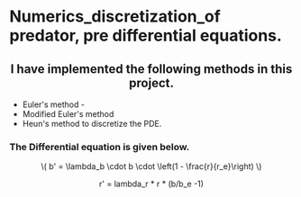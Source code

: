 <script src="https://polyfill.io/v3/polyfill.min.js?features=es6"></script>
<script id="MathJax-script" async src="https://cdn.jsdelivr.net/npm/mathjax@3/es5/tex-mml-chtml.js"></script>

<h1>Numerics_discretization_of predator, pre differential equations.</h1> 
<h2 align =center> I have implemented the following methods in this project. </h2> 

- Euler's method -
- Modified Euler's method
- Heun's method to discretize the PDE.
  
<h3> The Differential equation is given below. </h3>

<p align = center> \( b' = \lambda_b \cdot b \cdot \left(1 - \frac{r}{r_e}\right) \)</p>
<p align = center >  r' = lambda_r * r * (b/b_e -1) </p>

